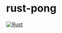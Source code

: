 # rust-pong
[![Rust](https://github.com/11robert11/rust-pong/actions/workflows/rust.yml/badge.svg)](https://github.com/11robert11/rust-pong/actions/workflows/rust.yml)